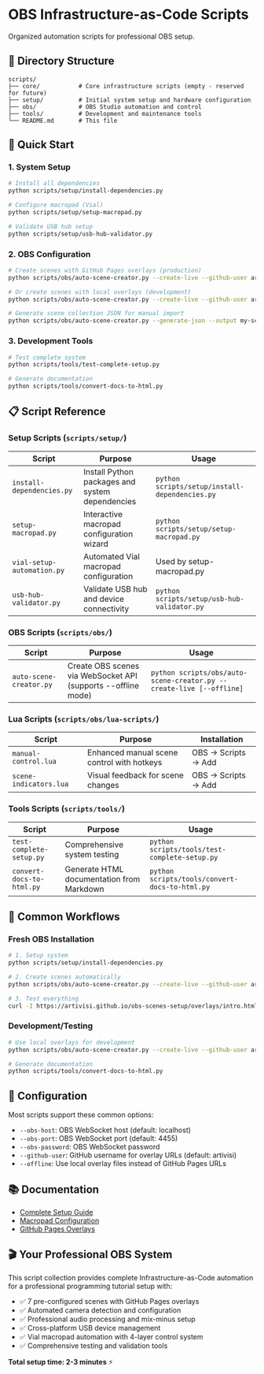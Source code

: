 # OBS Infrastructure-as-Code Scripts

Organized automation scripts for professional OBS setup.

## 📁 Directory Structure

```
scripts/
├── core/           # Core infrastructure scripts (empty - reserved for future)
├── setup/          # Initial system setup and hardware configuration
├── obs/            # OBS Studio automation and control
├── tools/          # Development and maintenance tools
└── README.md       # This file
```

## 🚀 Quick Start

### 1. System Setup
```bash
# Install all dependencies
python scripts/setup/install-dependencies.py

# Configure macropad (Vial)
python scripts/setup/setup-macropad.py

# Validate USB hub setup
python scripts/setup/usb-hub-validator.py
```

### 2. OBS Configuration
```bash
# Create scenes with GitHub Pages overlays (production)
python scripts/obs/auto-scene-creator.py --create-live --github-user artivisi

# Or create scenes with local overlays (development)
python scripts/obs/auto-scene-creator.py --create-live --github-user artivisi --offline

# Generate scene collection JSON for manual import
python scripts/obs/auto-scene-creator.py --generate-json --output my-scenes.json [--offline]
```

### 3. Development Tools
```bash
# Test complete system
python scripts/tools/test-complete-setup.py

# Generate documentation
python scripts/tools/convert-docs-to-html.py
```

## 📋 Script Reference

### Setup Scripts (`scripts/setup/`)

| Script | Purpose | Usage |
|--------|---------|-------|
| `install-dependencies.py` | Install Python packages and system dependencies | `python scripts/setup/install-dependencies.py` |
| `setup-macropad.py` | Interactive macropad configuration wizard | `python scripts/setup/setup-macropad.py` |
| `vial-setup-automation.py` | Automated Vial macropad configuration | Used by setup-macropad.py |
| `usb-hub-validator.py` | Validate USB hub and device connectivity | `python scripts/setup/usb-hub-validator.py` |

### OBS Scripts (`scripts/obs/`)

| Script | Purpose | Usage |
|--------|---------|-------|
| `auto-scene-creator.py` | Create OBS scenes via WebSocket API (supports --offline mode) | `python scripts/obs/auto-scene-creator.py --create-live [--offline]` |

### Lua Scripts (`scripts/obs/lua-scripts/`)

| Script | Purpose | Installation |
|--------|---------|--------------|
| `manual-control.lua` | Enhanced manual scene control with hotkeys | OBS → Scripts → Add |
| `scene-indicators.lua` | Visual feedback for scene changes | OBS → Scripts → Add |

### Tools Scripts (`scripts/tools/`)

| Script | Purpose | Usage |
|--------|---------|-------|
| `test-complete-setup.py` | Comprehensive system testing | `python scripts/tools/test-complete-setup.py` |
| `convert-docs-to-html.py` | Generate HTML documentation from Markdown | `python scripts/tools/convert-docs-to-html.py` |

## 🎯 Common Workflows

### Fresh OBS Installation
```bash
# 1. Setup system
python scripts/setup/install-dependencies.py

# 2. Create scenes automatically
python scripts/obs/auto-scene-creator.py --create-live --github-user artivisi

# 3. Test everything
curl -I https://artivisi.github.io/obs-scenes-setup/overlays/intro.html
```

### Development/Testing
```bash
# Use local overlays for development
python scripts/obs/auto-scene-creator.py --create-live --github-user artivisi --offline

# Generate documentation
python scripts/tools/convert-docs-to-html.py
```

## 🔧 Configuration

Most scripts support these common options:
- `--obs-host`: OBS WebSocket host (default: localhost)
- `--obs-port`: OBS WebSocket port (default: 4455)  
- `--obs-password`: OBS WebSocket password
- `--github-user`: GitHub username for overlay URLs (default: artivisi)
- `--offline`: Use local overlay files instead of GitHub Pages URLs

## 📚 Documentation

- [Complete Setup Guide](../docs/OBS_SETUP_GUIDE.md)
- [Macropad Configuration](../docs/MACROPAD_DESIGN.md)
- [GitHub Pages Overlays](https://artivisi.github.io/obs-scenes-setup/)

## 🎬 Your Professional OBS System

This script collection provides complete Infrastructure-as-Code automation for a professional programming tutorial setup with:

- ✅ 7 pre-configured scenes with GitHub Pages overlays
- ✅ Automated camera detection and configuration  
- ✅ Professional audio processing and mix-minus setup
- ✅ Cross-platform USB device management
- ✅ Vial macropad automation with 4-layer control system
- ✅ Comprehensive testing and validation tools

**Total setup time: 2-3 minutes** ⚡